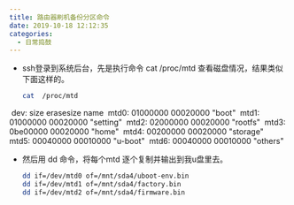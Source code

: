 ```yaml
---
title: 路由器刷机备份分区命令
date: 2019-10-18 12:12:35
categories: 
  - 日常捣鼓
---
```


- ssh登录到系统后台，先是执行命令  cat  /proc/mtd  查看磁盘情况，结果类似下面这样的。

  ```sh
  cat  /proc/mtd
  ```

​	dev:    size          erasesize  name
​	mtd0: 01000000 00020000 "boot"
​	mtd1: 01000000 00020000 "setting"
​	mtd2: 02000000 00020000 "rootfs"
​	mtd3: 0be00000 00020000 "home"
​	mtd4: 00200000 00020000 "storage"
​	mtd5: 00040000 00010000 "u-boot"
​	mtd6: 00040000 00010000 "others"

<!-- more -->
- 然后用 dd 命令，将每个mtd 逐个复制并输出到我u盘里去。   

  ```sh
  dd if=/dev/mtd0 of=/mnt/sda4/uboot-env.bin
  dd if=/dev/mtd1 of=/mnt/sda4/factory.bin
  dd if=/dev/mtd2 of=/mnt/sda4/firmware.bin
  ```
  
  
